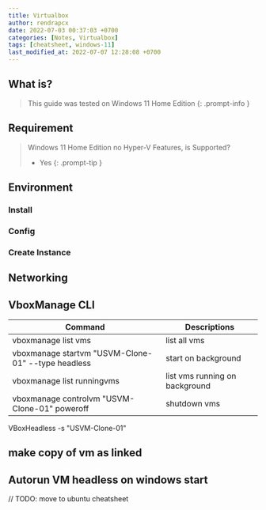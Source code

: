 ```yaml
---
title: Virtualbox
author: rendrapcx
date: 2022-07-03 00:37:03 +0700
categories: [Notes, Virtualbox]
tags: [cheatsheet, windows-11]
last_modified_at: 2022-07-07 12:28:08 +0700
---
```

## What is?

> This guide was tested on Windows 11 Home Edition
{: .prompt-info }

## Requirement

> Windows 11 Home Edition no Hyper-V Features, is Supported?
> - Yes
{: .prompt-tip }

## Environment

### Install

### Config

### Create Instance

## Networking

## VboxManage CLI
| Command                                            | Descriptions                   |
| -------------------------------------------------- | ------------------------------ |
| vboxmanage list vms                                | list all vms                   |
| vboxmanage startvm "USVM-Clone-01" --type headless | start on background            |
| vboxmanage list runningvms                         | list vms running on background |
| vboxmanage controlvm "USVM-Clone-01" poweroff      | shutdown vms                   |
VBoxHeadless -s "USVM-Clone-01"

## make copy of vm as linked

## Autorun VM headless on windows start

// TODO: move to ubuntu cheatsheet

